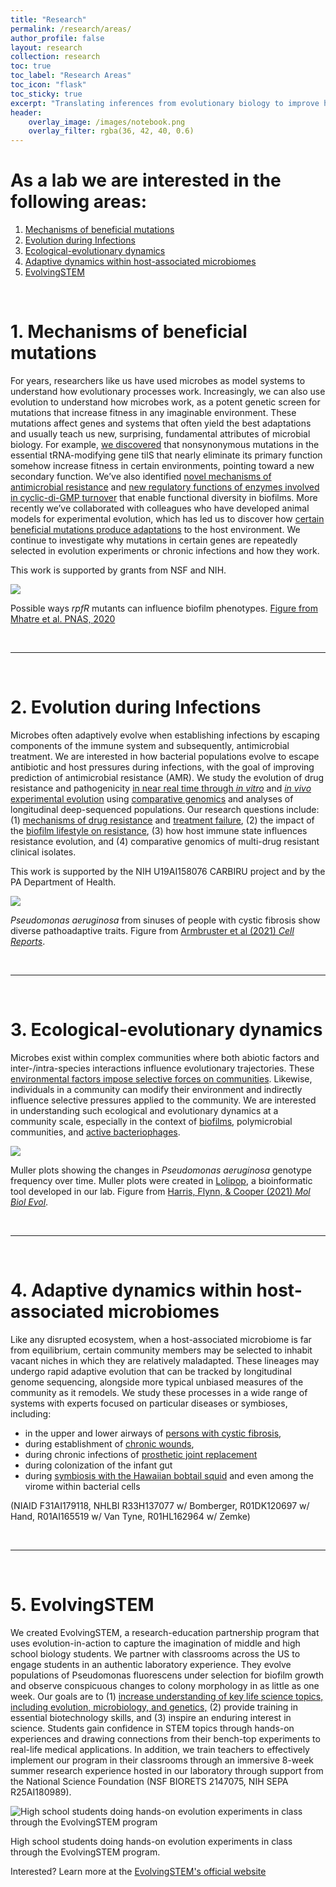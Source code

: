 ```yaml
---
title: "Research"
permalink: /research/areas/
author_profile: false
layout: research
collection: research
toc: true
toc_label: "Research Areas"
toc_icon: "flask"
toc_sticky: true
excerpt: "Translating inferences from evolutionary biology to improve human health and enable learning through authentic experimentation."
header:
    overlay_image: /images/notebook.png
    overlay_filter: rgba(36, 42, 40, 0.6)
---
```


<h1>As a lab we are interested in the following areas:</h1>

1. [Mechanisms of beneficial mutations](#mechanism)
2. [Evolution during Infections](#infection_evo)
3. [Ecological-evolutionary dynamics](#eco_evo)
4. [Adaptive dynamics within host-associated microbiomes](#microbiome)
5. [EvolvingSTEM](#evolvingstem)

<br>

<a name="mechanism"></a>
# 1. Mechanisms of beneficial mutations

For years, researchers like us have used microbes as model systems to understand how evolutionary processes work. Increasingly, we can also use evolution to understand how microbes work, as a potent genetic screen for mutations that increase fitness in any imaginable environment. These mutations affect genes and systems that often yield the best adaptations and usually teach us new, surprising, fundamental attributes of microbial biology. For example, [we discovered](https://journals.asm.org/doi/10.1128/mbio.00287-23) that nonsynonymous mutations in the essential tRNA-modifying gene tilS that nearly eliminate its primary function somehow increase fitness in certain environments, pointing toward a new secondary function. We’ve also identified [novel mechanisms of antimicrobial resistance](https://journals.asm.org/doi/10.1128/mBio.00932-20https://journals.asm.org/doi/10.1128/mBio.00932-20) and [new regulatory functions of enzymes involved in cyclic-di-GMP turnover](https://www.pnas.org/doi/10.1073/pnas.2008540117) that enable functional diversity in biofilms. More recently we’ve collaborated with colleagues who have developed animal models for experimental evolution, which has led us to discover how [certain beneficial mutations produce adaptations](https://journals.asm.org/doi/full/10.1128/mSystems.00352-20) to the host environment. We continue to investigate why mutations in certain genes are repeatedly selected in evolution experiments or chronic infections and how they work. 

This work is supported by grants from NSF and NIH.

<div class="research_fig">
    <img src="/images/mhatre_fig7.jpg" />
    <p>Possible ways <i>rpfR</i> mutants can influence biofilm phenotypes. 
    <a href="https://doi.org/10.1073/pnas.2008540117">Figure from Mhatre et al. PNAS, 2020</a></p>
</div>

<br>

***

<br>

<a name="infection_evo"></a>

# 2. Evolution during Infections

Microbes often adaptively evolve when establishing infections by escaping components of the immune system and subsequently, antimicrobial treatment. We are interested in how bacterial populations evolve to escape antibiotic and host pressures during infections, with the goal of improving prediction of antimicrobial resistance (AMR). We study the evolution of drug resistance and pathogenicity [in near real time through <i>in vitro</i>](https://elifesciences.org/articles/47612) and [<i>in vivo</i> experimental evolution](https://journals.asm.org/doi/full/10.1128/mSystems.00352-20)  using [comparative genomics](https://journals.asm.org/doi/full/10.1128/mSystems.00029-16) and analyses of longitudinal deep-sequenced populations. Our research questions include: (1) [mechanisms of drug resistance](https://journals.asm.org/doi/full/10.1128/mBio.00932-20) and [treatment failure](https://www.nature.com/articles/s41564-022-01126-8), (2) the impact of the [biofilm lifestyle on resistance](https://elifesciences.org/articles/47612), (3) how host immune state influences resistance evolution, and (4) comparative genomics of multi-drug resistant clinical isolates. 

This work is supported by the NIH U19AI158076 CARBIRU project and by the PA Department of Health.

<div class="research_fig">
    <img src="/images/infection_evo_fig.jpeg" />
    <p><i>Pseudomonas aeruginosa</i> from sinuses of people with cystic fibrosis show diverse pathoadaptive traits. Figure from 
    <a href="https://doi.org/10.1016/j.celrep.2021.109829">Armbruster et al (2021) <i>Cell Reports</i></a>.</p>
</div>

<br>

***

<br>

<a name="eco_evo"></a>

# 3. Ecological-evolutionary dynamics

Microbes exist within complex communities where both abiotic factors and inter-/intra-species interactions influence evolutionary trajectories. These [environmental factors impose selective forces on communities](http://doi.wiley.com/10.1002/evl3.75). Likewise, individuals in a community can modify their environment and indirectly influence selective pressures applied to the community. We are interested in understanding such ecological and evolutionary dynamics at a community scale, especially in the context of [biofilms](http://dx.doi.org/10.1038/ismej.2010.136), polymicrobial communities, and [active bacteriophages](https://www.science.org/doi/full/10.1126/sciadv.abh1489).

<div class="research_fig">
    <img src="/images/eco_evo_fig.jpeg" />
    <p>Muller plots showing the changes in <i>Pseudomonas aeruginosa</i> genotype frequency over time. Muller plots were created in <a href="https://github.com/cdeitrick/Lolipop">Lolipop</a>, a bioinformatic tool developed in our lab. Figure from 
    <a href="https://doi.org/10.1093/molbev/msab248">Harris, Flynn, & Cooper (2021) <i>Mol Biol Evol</i></a>.</p>
</div>

<br>

***

<br>

<a name="microbiome"></a>

# 4. Adaptive dynamics within host-associated microbiomes

Like any disrupted ecosystem, when a host-associated microbiome is far from equilibrium, certain community members may be selected to inhabit vacant niches in which they are relatively maladapted. These lineages may undergo rapid adaptive evolution that can be tracked by longitudinal genome sequencing, alongside more typical unbiased measures of the community as it remodels. We study these processes in a wide range of systems with experts focused on particular diseases or symbioses, including:
- in the upper and lower airways of [persons with cystic fibrosis](https://www.sciencedirect.com/science/article/pii/S2211124721012936), 
- during establishment of [chronic wounds](https://journals.asm.org/doi/full/10.1128/mBio.01698-19),
- during chronic infections of [prosthetic joint replacement](https://onlinelibrary.wiley.com/doi/full/10.1002/jor.25031)
- during colonization of the infant gut
- during [symbiosis with the Hawaiian bobtail squid](https://elifesciences.org/articles/24414)
and even among the virome within bacterial cells

(NIAID F31AI179118, NHLBI R33H137077 w/ Bomberger, R01DK120697 w/ Hand, R01AI165519 w/ Van Tyne, R01HL162964 w/ Zemke)


<!-- <div class="research_fig">
    <img src="/images/placeholder-image.png" />
    <p>Placeholder caption</p>
</div> -->

<br>

***

<br>

<a name="evolvingstem"></a>

# 5. EvolvingSTEM

We created EvolvingSTEM, a research-education partnership program that uses evolution-in-action to capture the imagination of middle and high school biology students. We partner with classrooms across the US to engage students in an authentic laboratory experience. They evolve populations of Pseudomonas fluorescens under selection for biofilm growth and observe conspicuous changes to colony morphology in as little as one week. Our goals are to (1) [increase understanding of key life science topics, including evolution, microbiology, and genetics,](https://evolution-outreach.biomedcentral.com/articles/10.1186/s12052-019-0103-4) (2) provide training in essential biotechnology skills, and (3) inspire an enduring interest in science. Students gain confidence in STEM topics through hands-on experiences and drawing connections from their bench-top experiments to real-life medical applications. In addition, we train teachers to effectively implement our program in their classrooms through an immersive 8-week summer research experience hosted in our laboratory through support from the National Science Foundation (NSF BIORETS 2147075, NIH SEPA R25AI180989).

<div class="research_fig">
    <img src="/images/EvolvingSTEM_class.png" alt="High school students doing hands-on evolution experiments in class through the EvolvingSTEM program" />
    <p>High school students doing hands-on evolution experiments in class through the EvolvingSTEM program.</p>
</div>

Interested? Learn more at the [EvolvingSTEM's official website](https://evolvingstem.org/)